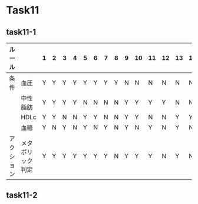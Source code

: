 # Task11

## task11-1

| ルール     |                  | 1   | 2   | 3   | 4   | 5   | 6   | 7   | 8   | 9   | 10  | 11  | 12  | 13  | 14  | 15  | 16  |
| ---------- | ---------------- | --- | --- | --- | --- | --- | --- | --- | --- | --- | --- | --- | --- | --- | --- | --- | --- |
| 条件       | 血圧             | Y   | Y   | Y   | Y   | Y   | Y   | Y   | Y   | N   | N   | N   | N   | N   | N   | N   | N   |
|            | 中性脂肪         | Y   | Y   | Y   | Y   | N   | N   | N   | N   | Y   | Y   | Y   | Y   | N   | N   | N   | N   |
|            | HDLc             | Y   | Y   | N   | N   | Y   | Y   | N   | N   | Y   | Y   | N   | N   | Y   | Y   | N   | N   |
|            | 血糖             | Y   | N   | Y   | N   | Y   | N   | Y   | N   | Y   | N   | Y   | N   | Y   | N   | Y   | N   |
| アクション | メタボリック判定 | Y   | Y   | Y   | Y   | Y   | Y   | Y   | N   | Y   | Y   | Y   | N   | Y   | N   | N   | N   |

## task11-2
